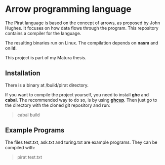 # Arrow programming language

The Pirat language is based on the concept of arrows, as proposed by John Hughes. It focuses on how data flows through the program. This repository contains a compiler for the language. 

The resulting binaries run on Linux. The compilation depends on __nasm__ and on __ld__.

This project is part of my Matura thesis.

## Installation

There is a binary at /build/pirat directory.

If you want to compile the project yourself, you need to install __ghc__ and __cabal__. The recommended way to do so, is by using [__ghcup__](https://www.haskell.org/ghcup/). Then just go to the directory with the cloned git repository and run:
>cabal build

## Example Programs
The files test.txt, ask.txt and turing.txt are example programs. They can be compiled with:
>pirat test.txt
